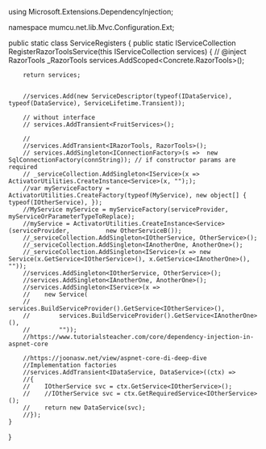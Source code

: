 ﻿using Microsoft.Extensions.DependencyInjection;

namespace mumcu.net.lib.Mvc.Configuration.Ext;

public static class ServiceRegisters
{
    public static IServiceCollection RegisterRazorToolsService(this IServiceCollection services)
    {
        // @inject RazorTools _RazorTools
        services.AddScoped<Concrete.RazorTools>();

        return services;


        //services.Add(new ServiceDescriptor(typeof(IDataService), typeof(DataService), ServiceLifetime.Transient));

        // without interface
        // services.AddTransient<FruitServices>();  

        // 
        //services.AddTransient<IRazorTools, RazorTools>();
        // services.AddSingleton<IConnectionFactory>(s =>  new SqlConnectionFactory(connString)); // if constructor params are required
        // _serviceCollection.AddSingleton<IService>(x =>   ActivatorUtilities.CreateInstance<Service>(x, ""););
        //var myServiceFactory = ActivatorUtilities.CreateFactory(typeof(MyService), new object[] { typeof(IOtherService), });
        //MyService myService = myServiceFactory(serviceProvider, myServiceOrParameterTypeToReplace);
        //myService = ActivatorUtilities.CreateInstance<Service>(serviceProvider,          new OtherServiceB());
        //_serviceCollection.AddSingleton<IOtherService, OtherService>();
        //_serviceCollection.AddSingleton<IAnotherOne, AnotherOne>();
        //_serviceCollection.AddSingleton<IService>(x => new Service(x.GetService<IOtherService>(), x.GetService<IAnotherOne>(), ""));
        //services.AddSingleton<IOtherService, OtherService>();
        //services.AddSingleton<IAnotherOne, AnotherOne>();
        //services.AddSingleton<IService>(x =>
        //    new Service(
        //        services.BuildServiceProvider().GetService<IOtherService>(),
        //        services.BuildServiceProvider().GetService<IAnotherOne>(),
        //        ""));
        //https://www.tutorialsteacher.com/core/dependency-injection-in-aspnet-core

        //https://joonasw.net/view/aspnet-core-di-deep-dive
        //Implementation factories
        //services.AddTransient<IDataService, DataService>((ctx) =>
        //{
        //    IOtherService svc = ctx.GetService<IOtherService>();
        //    //IOtherService svc = ctx.GetRequiredService<IOtherService>();
        //    return new DataService(svc);
        //});
    }
}
